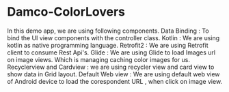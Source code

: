 # Damco-ColorLovers

In this demo app, we are using following components.
Data Binding : To bind the UI view components with the controller class.
Kotlin :  We are using kotlin as native programming language.
Retrofit2 : We are using Retrofit client to consume Rest Api's. 
Glide :  We are using Glide to load Images url on image views. Which is managing caching color images for us.
Recyclerview and Cardview : we are using recycler view and card view  to show data in Grid layout.
Default Web view :  We are using default web view of Android device to load the corespondent URL , when click  on image view.  
